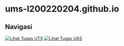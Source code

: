 # ums-l200220204.github.io


## Navigasi

[![Lihat Tugas UTS](https://img.shields.io/badge/Lihat-Tugas%20UTS-blue)](./tugas_ipsd_uts.py)
[![Lihat Tugas UAS](https://img.shields.io/badge/Lihat-Tugas%20UAS-blue)](./UAS)
